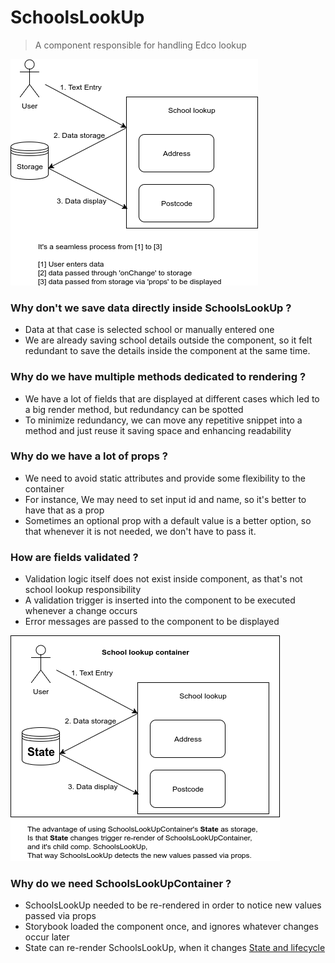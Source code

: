 # SchoolsLookUp
> A component responsible for handling Edco lookup

![data flow](./../../../docs/school%20lookup%20data%20flow.png?raw=true "Data Flow")
### Why don't we save data directly inside SchoolsLookUp ?
* Data at that case is selected school or manually entered one
* We are already saving school details outside the component, so it felt redundant to save the details inside the component at the same time.

### Why do we have multiple methods dedicated to rendering ?
* We have a lot of fields that are displayed at different cases which led to a big render method, but redundancy can be spotted
* To minimize redundancy, we can move any repetitive snippet into a method and just reuse it saving space and enhancing readability

### Why do we have a lot of props ?
* We need to avoid static attributes and provide some flexibility to the container
* For instance, We may need to set input id and name, so it's better to have that as a prop
* Sometimes an optional prop with a default value is a better option, so that whenever it is not needed, we don't have to pass it.

### How are fields validated ?
* Validation logic itself does not exist inside component, as that's not school lookup responsibility
* A validation trigger is inserted into the component to be executed whenever a change occurs
* Error messages are passed to the component to be displayed

![container](./../../../docs/school%20lookup%20container.png?raw=true "Container")
### Why do we need SchoolsLookUpContainer ?
* SchoolsLookUp needed to be re-rendered in order to notice new values passed via props
* Storybook loaded the component once, and ignores whatever changes occur later
* State can re-render SchoolsLookUp, when it changes [State and lifecycle](https://reactjs.org/docs/state-and-lifecycle.html)